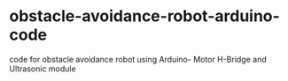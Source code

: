 # obstacle-avoidance-robot-arduino-code
code for obstacle avoidance robot using Arduino- Motor H-Bridge and Ultrasonic module
